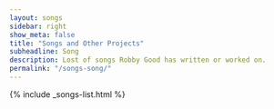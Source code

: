 ```yaml
---
layout: songs
sidebar: right
show_meta: false
title: "Songs and Other Projects"
subheadline: Song
description: Lost of songs Robby Good has written or worked on.
permalink: "/songs-song/"
---
```


{% include _songs-list.html %}
